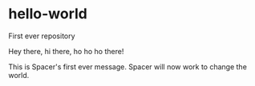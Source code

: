 # hello-world
First ever repository

Hey there, hi there, ho ho ho there!

This is Spacer's first ever message. Spacer will now work to change the world.
